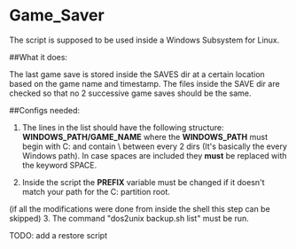 # Game_Saver

The script is supposed to be used inside a Windows Subsystem for Linux.

##What it does:

The last game save is stored inside the SAVES dir at a certain location based on the game name and timestamp.
The files inside the SAVE dir are checked so that no 2 successive game saves should be the same.

##Configs needed:

1. The lines in the list should have the following structure:  **WINDOWS_PATH/GAME_NAME**
where the **WINDOWS_PATH** must begin with C: and contain \ between every 2 dirs (It's basically the every Windows path).
In case spaces are included they **must** be replaced with the keyword SPACE.

2. Inside the script the **PREFIX** variable must be changed if it doesn't match your path for the C: partition root.

(if all the modifications were done from inside the shell this step can be skipped)
3. The command "dos2unix backup.sh list" must be run.


TODO: add a restore script
